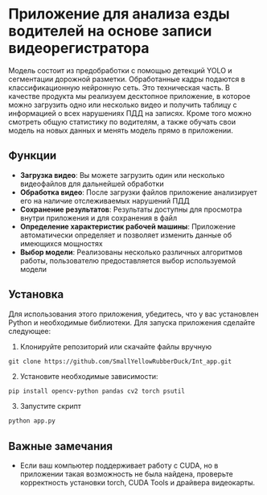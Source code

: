 # Приложение для анализа езды водителей на основе записи видеорегистратора
Модель состоит из предобработки с помощью детекций YOLO и сегментации дорожной разметки. Обработанные кадры подаются в классификационную нейронную сеть. Это техническая часть. В качестве продукта мы реализуем десктопное приложение, в которое можно загрузить одно или несколько видео и получить таблицу с информацией о всех нарушениях ПДД на записях. Кроме того можно смотреть общую статистику по водителям, а также обучать свои модель на новых данных и менять модель прямо в приложении.
## Функции 
- **Загрузка видео**: Вы можете загрузить один или несколько видеофайлов для дальнейшей обработки
- **Обработка видео**: После загрузки файлов приложение анализирует его на наличие отслеживаемых нарушений ПДД
- **Сохранение результатов**: Результаты доступны для просмотра внутри приложения и для сохранения в файл
- **Определение характеристик рабочей машины**: Приложение автоматически определяет и позволяет изменить данные об имеющихся мощностях 
- **Выбор модели**: Реализованы несколько различных алгоритмов работы, пользователю предоставляется выбор используемой модели

## Установка 
Для использования этого приложения, убедитесь, что у вас установлен Python и необходимые библиотеки. Для запуска приложения сделайте следующее:
1. Клонируйте репозиторий или скачайте файлы вручную
```
git clone https://github.com/SmallYellowRubberDuck/Int_app.git
```
2. Установите необходимые зависимости:
```bash
pip install opencv-python pandas cv2 torch psutil 
```
3. Запустите скрипт
```bash
python app.py
```
## Важные замечания
- Если ваш компьютер поддерживает работу с CUDA, но в приложении такая возможность не была найдена, проверьте корректность установки torch, CUDA Tools и драйвера видеокарты. 